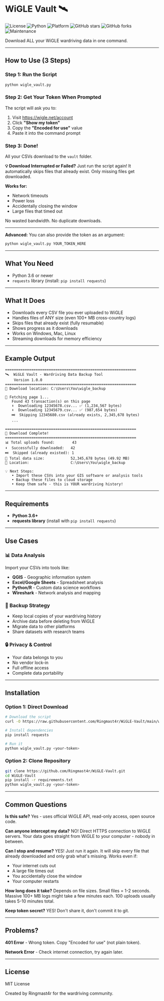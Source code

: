 # WiGLE Vault 🛰️

![License](https://img.shields.io/badge/license-MIT-blue.svg)
![Python](https://img.shields.io/badge/python-3.6+-blue.svg)
![Platform](https://img.shields.io/badge/platform-Windows%20%7C%20Linux%20%7C%20macOS-lightgrey.svg)
![GitHub stars](https://img.shields.io/github/stars/Ringmast4r/WiGLE-Vault?style=social)
![GitHub forks](https://img.shields.io/github/forks/Ringmast4r/WiGLE-Vault?style=social)
![Maintenance](https://img.shields.io/badge/maintained-yes-green.svg)

Download ALL your WiGLE wardriving data in one command.

---

## How to Use (3 Steps)

### Step 1: Run the Script

```bash
python wigle_vault.py
```

### Step 2: Get Your Token When Prompted

The script will ask you to:
1. Visit https://wigle.net/account
2. Click **"Show my token"**
3. Copy the **"Encoded for use"** value
4. Paste it into the command prompt

### Step 3: Done!

All your CSVs download to the `vault` folder.

**💡 Download Interrupted or Failed?**
Just run the script again! It automatically skips files that already exist. Only missing files get downloaded.

**Works for:**
- Network timeouts
- Power loss
- Accidentally closing the window
- Large files that timed out

No wasted bandwidth. No duplicate downloads.

---

**Advanced:** You can also provide the token as an argument:
```bash
python wigle_vault.py YOUR_TOKEN_HERE
```

---

## What You Need

- Python 3.6 or newer
- `requests` library (install: `pip install requests`)

---

## What It Does

- Downloads every CSV file you ever uploaded to WiGLE
- Handles files of ANY size (even 100+ MB cross-country logs)
- Skips files that already exist (fully resumable)
- Shows progress as it downloads
- Works on Windows, Mac, Linux
- Streaming downloads for memory efficiency

---

## Example Output

```
============================================================
🛰️  WiGLE Vault - Wardriving Data Backup Tool
    Version 1.0.0
============================================================
📂 Download location: C:\Users\You\wigle_backup

📄 Fetching page 1...
   Found 43 transaction(s) on this page
   ⬇️  Downloading 12345678.csv... ✅ (1,234,567 bytes)
   ⬇️  Downloading 12345679.csv... ✅ (987,654 bytes)
   ⏭️  Skipping 12345680.csv (already exists, 2,345,678 bytes)
   ...

============================================================
🎉 Download Complete!
============================================================
📊 Total uploads found:        43
⬇️  Successfully downloaded:   42
⏭️  Skipped (already existed): 1
💾 Total data size:            52,345,678 bytes (49.92 MB)
📂 Location:                   C:\Users\You\wigle_backup

💡 Next Steps:
   • Import these CSVs into your GIS software or analysis tools
   • Backup these files to cloud storage
   • Keep them safe - this is YOUR wardriving history!
```

---

## Requirements

- **Python 3.6+**
- **requests library** (install with `pip install requests`)

---

## Use Cases

### 📊 Data Analysis
Import your CSVs into tools like:
- **QGIS** - Geographic information system
- **Excel/Google Sheets** - Spreadsheet analysis
- **Python/R** - Custom data science workflows
- **Wireshark** - Network analysis and mapping

### 💾 Backup Strategy
- Keep local copies of your wardriving history
- Archive data before deleting from WiGLE
- Migrate data to other platforms
- Share datasets with research teams

### 🔒 Privacy & Control
- Your data belongs to you
- No vendor lock-in
- Full offline access
- Complete data portability

---

## Installation

### Option 1: Direct Download
```bash
# Download the script
curl -O https://raw.githubusercontent.com/Ringmast4r/WiGLE-Vault/main/wigle_vault.py

# Install dependencies
pip install requests

# Run it
python wigle_vault.py <your-token>
```

### Option 2: Clone Repository
```bash
git clone https://github.com/Ringmast4r/WiGLE-Vault.git
cd WiGLE-Vault
pip install -r requirements.txt
python wigle_vault.py <your-token>
```

---

## Common Questions

**Is this safe?**
Yes - uses official WiGLE API, read-only access, open source code.

**Can anyone intercept my data?**
NO! Direct HTTPS connection to WiGLE servers. Your data goes straight from WiGLE to your computer - nobody in between.

**Can I stop and resume?**
YES! Just run it again. It will skip every file that already downloaded and only grab what's missing. Works even if:
- Your internet cuts out
- A large file times out
- You accidentally close the window
- Your computer restarts

**How long does it take?**
Depends on file sizes. Small files = 1-2 seconds. Massive 100+ MB logs might take a few minutes each. 100 uploads usually takes 5-10 minutes total.

**Keep token secret?**
YES! Don't share it, don't commit it to git.

---

## Problems?

**401 Error** - Wrong token. Copy "Encoded for use" (not plain token).

**Network Error** - Check internet connection, try again later.

---

## License

MIT License

Created by Ringmast4r for the wardriving community.
